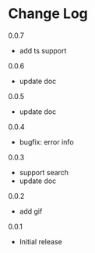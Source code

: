 # Change Log
0.0.7
- add ts support

0.0.6
- update doc

0.0.5
- update doc

0.0.4
- bugfix: error info

0.0.3
- support search
- update doc

0.0.2
- add gif

0.0.1
- Initial release
